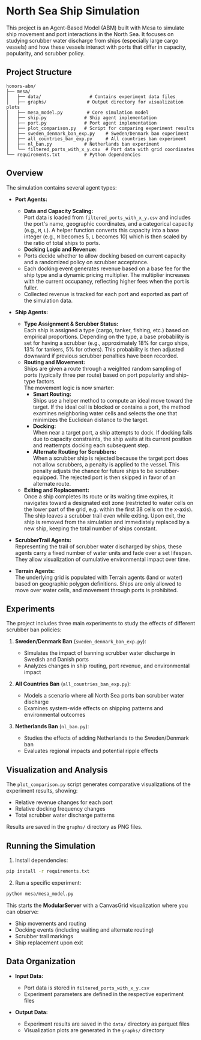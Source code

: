 # North Sea Ship Simulation

This project is an Agent-Based Model (ABM) built with Mesa to simulate ship movement and port interactions in the North Sea. It focuses on studying scrubber water discharge from ships (especially large cargo vessels) and how these vessels interact with ports that differ in capacity, popularity, and scrubber policy.

## Project Structure

```
honors-abm/
├── mesa/
│   ├── data/                  # Contains experiment data files
│   ├── graphs/               # Output directory for visualization plots
│   ├── mesa_model.py         # Core simulation model
│   ├── ship.py              # Ship agent implementation
│   ├── port.py              # Port agent implementation
│   ├── plot_comparison.py   # Script for comparing experiment results
│   ├── sweden_denmark_ban_exp.py    # Sweden/Denmark ban experiment
│   ├── all_countries_ban_exp.py     # All countries ban experiment
│   ├── nl_ban.py            # Netherlands ban experiment
│   └── filtered_ports_with_x_y.csv  # Port data with grid coordinates
└── requirements.txt         # Python dependencies
```

## Overview

The simulation contains several agent types:

- **Port Agents:**  
  - **Data and Capacity Scaling:**  
    Port data is loaded from `filtered_ports_with_x_y.csv` and includes the port's name, geographic coordinates, and a categorical capacity (e.g., `M`, `L`). A helper function converts this capacity into a base integer (e.g., `M` becomes 5, `L` becomes 10) which is then scaled by the ratio of total ships to ports.
   - **Docking Logic and Revenue:**  
    - Ports decide whether to allow docking based on current capacity and a randomized policy on scrubber acceptance.
    - Each docking event generates revenue based on a base fee for the ship type and a dynamic pricing multiplier. The multiplier increases with the current occupancy, reflecting higher fees when the port is fuller.
    - Collected revenue is tracked for each port and exported as part of the simulation data.
  
- **Ship Agents:**  
  - **Type Assignment & Scrubber Status:**  
    Each ship is assigned a type (cargo, tanker, fishing, etc.) based on empirical proportions. Depending on the type, a base probability is set for having a scrubber (e.g., approximately 18% for cargo ships, 13% for tankers, 5% for others). This probability is then adjusted downward if previous scrubber penalties have been recorded.
  - **Routing and Movement:**  
    Ships are given a route through a weighted random sampling of ports (typically three per route) based on port popularity and ship-type factors.  
    The movement logic is now smarter:
    - **Smart Routing:**  
      Ships use a helper method to compute an ideal move toward the target. If the ideal cell is blocked or contains a port, the method examines neighboring water cells and selects the one that minimizes the Euclidean distance to the target.
    - **Docking:**  
      When near a target port, a ship attempts to dock. If docking fails due to capacity constraints, the ship waits at its current position and reattempts docking each subsequent step.
    - **Alternate Routing for Scrubbers:**  
      When a scrubber ship is rejected because the target port does not allow scrubbers, a penalty is applied to the vessel. This penalty adjusts the chance for future ships to be scrubber-equipped. The rejected port is then skipped in favor of an alternate route.
  - **Exiting and Replacement:**  
    Once a ship completes its route or its waiting time expires, it navigates toward a designated exit zone (restricted to water cells on the lower part of the grid, e.g. within the first 38 cells on the x-axis). The ship leaves a scrubber trail even while exiting. Upon exit, the ship is removed from the simulation and immediately replaced by a new ship, keeping the total number of ships constant.

- **ScrubberTrail Agents:**  
  Representing the trail of scrubber water discharged by ships, these agents carry a fixed number of water units and fade over a set lifespan. They allow visualization of cumulative environmental impact over time.

- **Terrain Agents:**  
  The underlying grid is populated with Terrain agents (land or water) based on geographic polygon definitions. Ships are only allowed to move over water cells, and movement through ports is prohibited.

## Experiments

The project includes three main experiments to study the effects of different scrubber ban policies:

1. **Sweden/Denmark Ban** (`sweden_denmark_ban_exp.py`):
   - Simulates the impact of banning scrubber water discharge in Swedish and Danish ports
   - Analyzes changes in ship routing, port revenue, and environmental impact

2. **All Countries Ban** (`all_countries_ban_exp.py`):
   - Models a scenario where all North Sea ports ban scrubber water discharge
   - Examines system-wide effects on shipping patterns and environmental outcomes

3. **Netherlands Ban** (`nl_ban.py`):
   - Studies the effects of adding Netherlands to the Sweden/Denmark ban
   - Evaluates regional impacts and potential ripple effects

## Visualization and Analysis

The `plot_comparison.py` script generates comparative visualizations of the experiment results, showing:
- Relative revenue changes for each port
- Relative docking frequency changes
- Total scrubber water discharge patterns

Results are saved in the `graphs/` directory as PNG files.

## Running the Simulation

1. Install dependencies:
```bash
pip install -r requirements.txt
```

2. Run a specific experiment:
```bash
python mesa/mesa_model.py
```

This starts the **ModularServer** with a CanvasGrid visualization where you can observe:
- Ship movements and routing
- Docking events (including waiting and alternate routing)
- Scrubber trail markings
- Ship replacement upon exit

## Data Organization

- **Input Data:**
  - Port data is stored in `filtered_ports_with_x_y.csv`
  - Experiment parameters are defined in the respective experiment files

- **Output Data:**
  - Experiment results are saved in the `data/` directory as parquet files
  - Visualization plots are generated in the `graphs/` directory